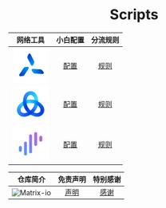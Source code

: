 <h1 align="center">Scripts</h1>

<div align="center">

| 网络工具 | 小白配置 | 分流规则 |
| :-----: | :-----: | :-----: |
| <img src="https://raw.githubusercontent.com/Centralmatrix3/Scripts/master/Gallery/Matrix/QuantumultX.png" alt="QuantumultX" align="center" height="70" width="70"> | [配置](https://raw.githubusercontent.com/Centralmatrix3/Scripts/master/QuantumultX/matrix.conf) | [规则](https://github.com/Centralmatrix3/Scripts/tree/master/QuantumultX/ruleset) |
| <img src="https://raw.githubusercontent.com/Centralmatrix3/Scripts/master/Gallery/Matrix/Stash.png" alt="Stash" align="center" height="75" width="75"> | [配置](https://raw.githubusercontent.com/Centralmatrix3/Scripts/master/Stash/matrix.yaml) | [规则](https://github.com/Centralmatrix3/Scripts/tree/master/Stash/ruleset) |
| <img src="https://raw.githubusercontent.com/Centralmatrix3/Scripts/master/Gallery/Matrix/Surge.png" alt="Surge" align="center" height="75" width="75"> | [配置](https://raw.githubusercontent.com/Centralmatrix3/Scripts/master/Surge/matrix.conf) | [规则](https://github.com/Centralmatrix3/Scripts/tree/master/Surge/ruleset) |

| 仓库简介 | 免责声明 | 特别感谢 |
| :-----: | :-----: | :-----: |
| <img src="https://raw.githubusercontent.com/Centralmatrix3/Centralmatrix3/master/Gallery/HAPPY.GIF" alt="Matrix-io" align="center" height="75" width="75"> | [声明](https://github.com/Centralmatrix3/Scripts/blob/master/readme/Disclaimer.md) | [感谢](https://github.com/Centralmatrix3/Scripts/blob/master/readme/SpecialThank.md) |

</div>